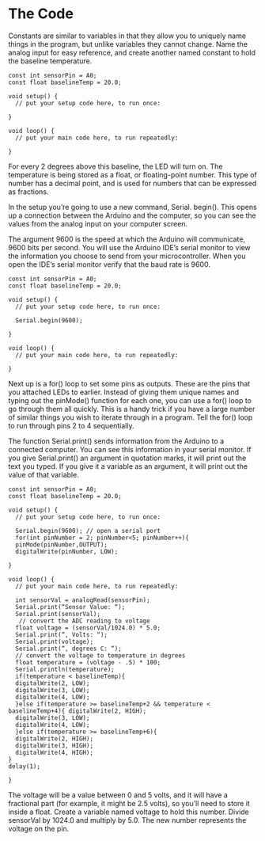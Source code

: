 # The Code

Constants are similar to variables in that they allow you to uniquely name things in the program, but unlike variables they cannot change. Name the analog input for easy reference, and create another named constant to hold the baseline temperature.

```text
const int sensorPin = A0; 
const float baselineTemp = 20.0;

void setup() {
  // put your setup code here, to run once:
  
}

void loop() {
  // put your main code here, to run repeatedly:

}
```

For every 2 degrees above this baseline, the LED will turn on. The temperature is being stored as a float, or floating-point number. This type of number has a decimal point, and is used for numbers that can be expressed as fractions.

In the setup you’re going to use a new command, Serial. begin\(\). This opens up a connection between the Arduino and the computer, so you can see the values from the analog input on your computer screen.

The argument 9600 is the speed at which the Arduino will communicate, 9600 bits per second. You will use the Arduino IDE’s serial monitor to view the information you choose to send from your microcontroller. When you open the IDE’s serial monitor verify that the baud rate is 9600.

```text
const int sensorPin = A0; 
const float baselineTemp = 20.0;

void setup() {
  // put your setup code here, to run once:
  
  Serial.begin(9600);
  
}

void loop() {
  // put your main code here, to run repeatedly:

}
```

Next up is a for\(\) loop to set some pins as outputs. These are the pins that you attached LEDs to earlier. Instead of giving them unique names and typing out the pinMode\(\) function for each one, you can use a for\(\) loop to go through them all quickly. This is a handy trick if you have a large number of similar things you wish to iterate through in a program. Tell the for\(\) loop to run through pins 2 to 4 sequentially.

The function Serial.print\(\) sends information from the Arduino to a connected computer. You can see this information in your serial monitor. If you give Serial.print\(\) an argument in quotation marks, it will print out the text you typed. If you give it a variable as an argument, it will print out the value of that variable.

```text
const int sensorPin = A0; 
const float baselineTemp = 20.0;

void setup() {
  // put your setup code here, to run once:
  
  Serial.begin(9600); // open a serial port 
  for(int pinNumber = 2; pinNumber<5; pinNumber++){ 
  pinMode(pinNumber,OUTPUT);
  digitalWrite(pinNumber, LOW); 

}

void loop() {
  // put your main code here, to run repeatedly:
  
  int sensorVal = analogRead(sensorPin);
  Serial.print(“Sensor Value: “); 
  Serial.print(sensorVal);
   // convert the ADC reading to voltage
  float voltage = (sensorVal/1024.0) * 5.0;
  Serial.print(“, Volts: “); 
  Serial.print(voltage);
  Serial.print(“, degrees C: “); 
  // convert the voltage to temperature in degrees 
  float temperature = (voltage - .5) * 100; 
  Serial.println(temperature);
  if(temperature < baselineTemp){ 
  digitalWrite(2, LOW);
  digitalWrite(3, LOW); 
  digitalWrite(4, LOW); 
  }else if(temperature >= baselineTemp+2 && temperature < baselineTemp+4){ digitalWrite(2, HIGH); 
  digitalWrite(3, LOW); 
  digitalWrite(4, LOW);
  }else if(temperature >= baselineTemp+6){ 
  digitalWrite(2, HIGH); 
  digitalWrite(3, HIGH); 
  digitalWrite(4, HIGH);
} 
delay(1); 

}
```

The voltage will be a value between 0 and 5 volts, and it will have a fractional part \(for example, it might be 2.5 volts\), so you’ll need to store it inside a float. Create a variable named voltage to hold this number. Divide sensorVal by 1024.0 and multiply by 5.0. The new number represents the voltage on the pin.   
  
  
  


